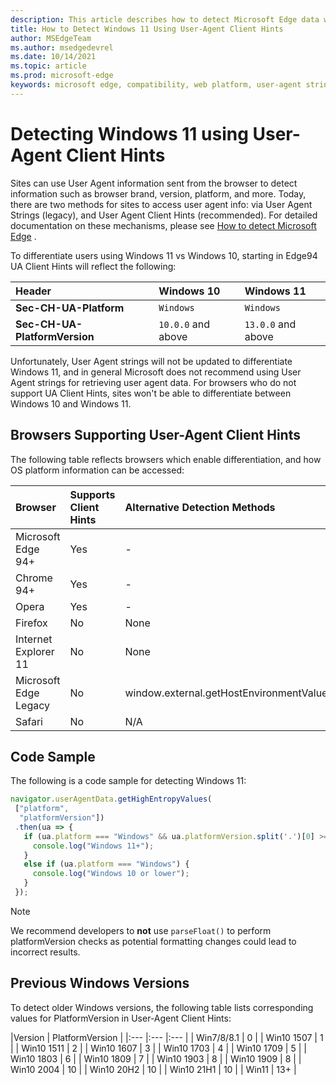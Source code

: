 ```yaml
---
description: This article describes how to detect Microsoft Edge data with user-agent client hints and the user-agent string
title: How to Detect Windows 11 Using User-Agent Client Hints 
author: MSEdgeTeam
ms.author: msedgedevrel
ms.date: 10/14/2021
ms.topic: article
ms.prod: microsoft-edge
keywords: microsoft edge, compatibility, web platform, user-agent string, ua string, user-agent client hints, user agent client hints, ua client hints, ua ch, windows 11, win11, detecting windows 11, windows detection
---
```

# Detecting Windows 11 using User-Agent Client Hints

Sites can use User Agent information sent from the browser to detect information such as browser brand, version, platform, and more. Today, there are two methods for sites to access user agent info: via User Agent Strings (legacy), and User Agent Client Hints (recommended). For detailed documentation on these mechanisms, please see [How to detect Microsoft Edge](user-agent-guidance.md) .

To differentiate users using Windows 11 vs Windows 10, starting in Edge94 UA Client Hints will reflect the following:

| Header | Windows 10 | Windows 11 |
|:--- |:--- |:--- |
| **Sec-CH-UA-Platform** | `Windows` | `Windows` |
| **Sec-CH-UA-PlatformVersion** | `10.0.0` and above| `13.0.0` and above|

Unfortunately, User Agent strings will not be updated to differentiate Windows 11, and in general Microsoft does not recommend using User Agent strings for retrieving user agent data. For browsers who do not support UA Client Hints, sites won't be able to differentiate between Windows 10 and Windows 11.

## Browsers Supporting User-Agent Client Hints 
The following table reflects browsers which enable differentiation, and how OS platform information can be accessed:

| Browser | Supports Client Hints | Alternative Detection Methods |
|:--- |:--- |:--- |
| Microsoft Edge 94+ | Yes | - |
| Chrome 94+ | Yes | - |
| Opera | Yes | - |
| Firefox | No | None |
| Internet Explorer 11 | No | None |
| Microsoft Edge Legacy | No | window.external.getHostEnvironmentValue |
| Safari | No | N/A |


## Code Sample
The following is a code sample for detecting Windows 11: 

```javascript
navigator.userAgentData.getHighEntropyValues(
 ["platform",
  "platformVersion"])
 .then(ua => {
   if (ua.platform === "Windows" && ua.platformVersion.split('.')[0] >= 13) {
     console.log("Windows 11+");
   }
   else if (ua.platform === "Windows") {
     console.log("Windows 10 or lower");
   }
 });

```
> [!NOTE]
> We recommend developers to **not** use `parseFloat()` to perform platformVersion checks as potential formatting changes could lead to incorrect results.

## Previous Windows Versions
To detect older Windows versions, the following table lists corresponding values for PlatformVersion in User-Agent Client Hints: 

|Version	| PlatformVersion |
|:--- |:--- |:--- |
| Win7/8/8.1 |	0 |
| Win10 1507 |	1 |
| Win10 1511 |	2 | 
| Win10 1607 |	3 |
| Win10 1703 |	4 |
| Win10 1709 |	5 |
| Win10 1803 |	6 |
| Win10 1809 |	7 |
| Win10 1903 |	8 |
| Win10 1909 |	8 |
| Win10 2004 |	10 |
| Win10 20H2 |	10 |
| Win10 21H1 |	10 |
| Win11 |	13+ |

<!-- links -->

[UserAgentGuidance]: https://docs.microsoft.com/en-us/microsoft-edge/web-platform/user-agent-guidance "Detecting Microsoft Edge from your website"

